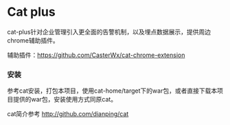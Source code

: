 # Cat plus

cat-plus针对企业管理引入更全面的告警机制，以及埋点数据展示，提供周边chrome辅助插件。

辅助插件：https://github.com/CasterWx/cat-chrome-extension



### 安装

参考cat安装，打包本项目，使用cat-home/target下的war包，或者直接下载本项目提供的war包，安装使用方式同原cat。



cat简介参考 http://github.com/dianping/cat